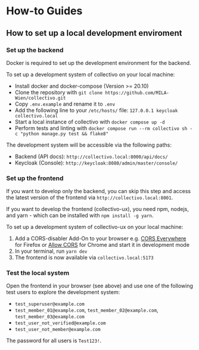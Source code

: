 # How-to Guides

## How to set up a local development enviroment

### Set up the backend

Docker is required to set up the development environment for the backend.

To set up a development system of collectivo on your local machine:

- Install docker and docker-compose (Version >= 20.10)
- Clone the repository with `git clone https://github.com/MILA-Wien/collectivo.git`
- Copy `.env.example` and rename it to `.env`
- Add the following line to your `/etc/hosts/` file: `127.0.0.1 keycloak collectivo.local`
- Start a local instance of collectivo with `docker compose up -d`
- Perform tests and linting with `docker compose run --rm collectivo sh -c "python manage.py test && flake8"`

The development system will be accessible via the following paths:

- Backend (API docs): `http://collectivo.local:8000/api/docs/`
- Keycloak (Console): `http://keycloak:8080/admin/master/console/`

### Set up the frontend

If you want to develop only the backend, you can skip this step
and access the latest version of the frontend
via `http://collectivo.local:8001`.

If you want to develop the frontend (collectivo-ux),
you need npm, nodejs, and yarn -
which can be installed with `npm install -g yarn`.

To set up a development system of collectivo-ux on your local machine:

1. Add a CORS-disabler Add-On to your browser e.g. [CORS Everywhere](https://addons.mozilla.org/en-US/firefox/addon/cors-everywhere/) for Firefox or [Allow CORS](https://chrome.google.com/webstore/detail/allow-cors-access-control/lhobafahddgcelffkeicbaginigeejlf) for Chrome and start it in development mode
2. In your terminal, run `yarn dev`
3. The frontend is now available via `collectivo.local:5173`

### Test the local system

Open the frontend in your browser (see above) and use one of the following
test users to explore the development system:

- `test_superuser@example.com`
- `test_member_01@example.com`, `test_member_02@example.com`, `test_member_03@example.com`
- `test_user_not_verified@example.com`
- `test_user_not_member@example.com`

The password for all users is `Test123!`.
